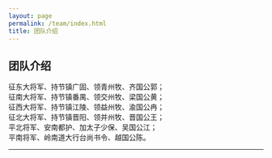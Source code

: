 ```yaml
---
layout: page
permalink: /team/index.html
title: 团队介绍
---
```


## 团队介绍

征东大将军、持节镇广固、领青州牧、齐国公郭；  
征南大将军、持节镇番禺、领交州牧、梁国公黄；  
征西大将军、持节镇江陵、领益州牧、渝国公冉；  
征北大将军、持节镇晋阳、领并州牧、晋国公王；  
平北将军、安南都护、加太子少保、吴国公江；  
平南将军、岭南道大行台尚书令、越国公陈。  

---
